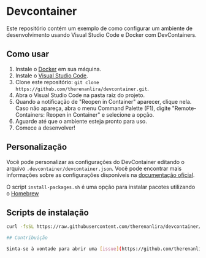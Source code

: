 # Devcontainer

Este repositório contém um exemplo de como configurar um ambiente de desenvolvimento usando Visual Studio Code e Docker com DevContainers.

## Como usar

1. Instale o [Docker](https://www.docker.com/) em sua máquina.
2. Instale o [Visual Studio Code](https://code.visualstudio.com/).
3. Clone este repositório: `git clone https://github.com/therenanlira/devcontainer.git`.
4. Abra o Visual Studio Code na pasta raiz do projeto.
5. Quando a notificação de "Reopen in Container" aparecer, clique nela. Caso não apareça, abra o menu Command Palette (F1), digite "Remote-Containers: Reopen in Container" e selecione a opção.
6. Aguarde até que o ambiente esteja pronto para uso.
7. Comece a desenvolver!

## Personalização

Você pode personalizar as configurações do DevContainer editando o arquivo `.devcontainer/devcontainer.json`. Você pode encontrar mais informações sobre as configurações disponíveis na [documentação oficial](https://code.visualstudio.com/docs/remote/create-dev-container).

O script ````install-packages.sh```` é uma opção para instalar pacotes utilizando o [Homebrew](https://github.com/Homebrew/brew)

## Scripts de instalação

```bash
curl -fsSL https://raw.githubusercontent.com/therenanlira/devcontainer/main/install-packages-alpine.sh | sh```

## Contribuição

Sinta-se à vontade para abrir uma [issue](https://github.com/therenanlira/devcontainer/issues) ou um [pull request](https://github.com/therenanlira/devcontainer/pulls) caso encontre algum problema ou tenha alguma sugestão de melhoria.
